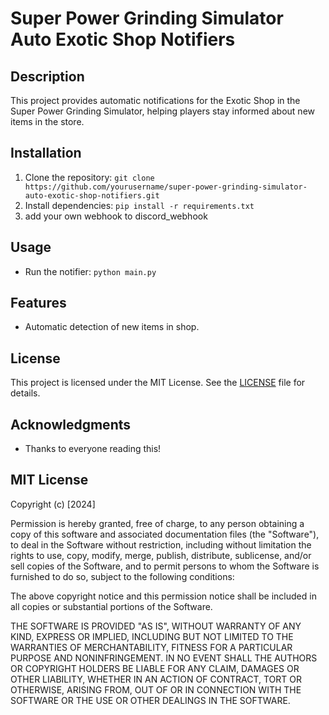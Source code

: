 # Super Power Grinding Simulator Auto Exotic Shop Notifiers

## Description
This project provides automatic notifications for the Exotic Shop in the Super Power Grinding Simulator, helping players stay informed about new items in the store.

## Installation
1. Clone the repository: `git clone https://github.com/yourusername/super-power-grinding-simulator-auto-exotic-shop-notifiers.git`
2. Install dependencies: `pip install -r requirements.txt`
3. add your own webhook to discord_webhook

## Usage
- Run the notifier: `python main.py`

## Features
- Automatic detection of new items  in shop.

## License
This project is licensed under the MIT License. See the [LICENSE](LICENSE) file for details.


## Acknowledgments
- Thanks to everyone reading this!

##  MIT License

Copyright (c) [2024]

Permission is hereby granted, free of charge, to any person obtaining a copy
of this software and associated documentation files (the "Software"), to deal
in the Software without restriction, including without limitation the rights
to use, copy, modify, merge, publish, distribute, sublicense, and/or sell
copies of the Software, and to permit persons to whom the Software is
furnished to do so, subject to the following conditions:

The above copyright notice and this permission notice shall be included in all
copies or substantial portions of the Software.

THE SOFTWARE IS PROVIDED "AS IS", WITHOUT WARRANTY OF ANY KIND, EXPRESS OR
IMPLIED, INCLUDING BUT NOT LIMITED TO THE WARRANTIES OF MERCHANTABILITY,
FITNESS FOR A PARTICULAR PURPOSE AND NONINFRINGEMENT. IN NO EVENT SHALL THE
AUTHORS OR COPYRIGHT HOLDERS BE LIABLE FOR ANY CLAIM, DAMAGES OR OTHER
LIABILITY, WHETHER IN AN ACTION OF CONTRACT, TORT OR OTHERWISE, ARISING FROM,
OUT OF OR IN CONNECTION WITH THE SOFTWARE OR THE USE OR OTHER DEALINGS IN THE
SOFTWARE.
